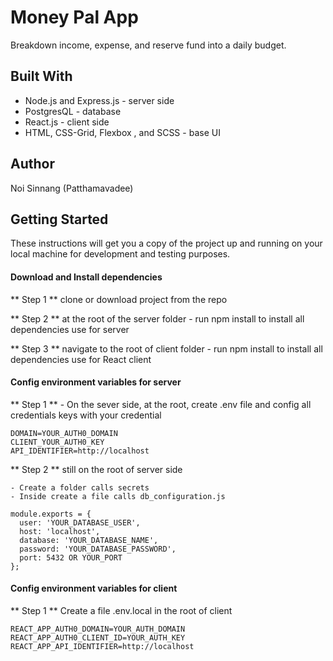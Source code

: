 # Money Pal App

Breakdown income, expense, and reserve fund into a daily budget.

## Built With

- Node.js and Express.js - server side
- PostgresQL - database
- React.js - client side
- HTML, CSS-Grid, Flexbox , and SCSS - base UI

## Author

Noi Sinnang (Patthamavadee)

## Getting Started

These instructions will get you a copy of the project up and running on your local machine for development and testing purposes.

#### Download and Install dependencies

** Step 1 ** clone or download project from the repo

** Step 2 ** at the root of the server folder - run npm install to install all dependencies use for server

** Step 3 ** navigate to the root of client folder - run npm install to install all dependencies use for React client

#### Config environment variables for server

** Step 1 ** - On the sever side, at the root, create .env file and config all credentials keys with your credential

```
DOMAIN=YOUR_AUTH0_DOMAIN
CLIENT_YOUR_AUTH0_KEY
API_IDENTIFIER=http://localhost

```

** Step 2 ** still on the root of server side

    - Create a folder calls secrets
    - Inside create a file calls db_configuration.js

```
module.exports = {
  user: 'YOUR_DATABASE_USER',
  host: 'localhost',
  database: 'YOUR_DATABASE_NAME',
  password: 'YOUR_DATABASE_PASSWORD',
  port: 5432 OR YOUR_PORT
};
```

#### Config environment variables for client

** Step 1 ** Create a file .env.local in the root of client

```
REACT_APP_AUTH0_DOMAIN=YOUR_AUTH_DOMAIN
REACT_APP_AUTH0_CLIENT_ID=YOUR_AUTH_KEY
REACT_APP_API_IDENTIFIER=http://localhost
```
